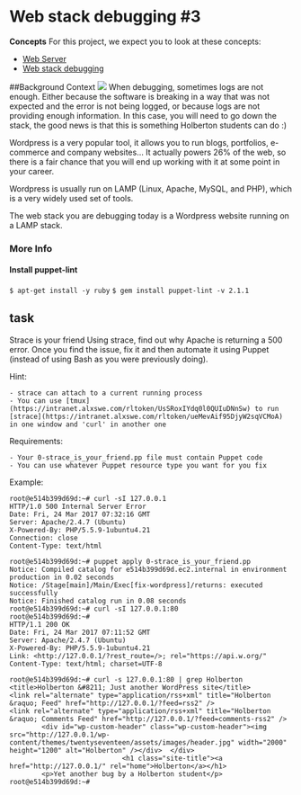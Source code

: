 # Web stack debugging #3

**Concepts**
For this project, we expect you to look at these concepts:

- [Web Server](https://intranet.alxswe.com/concepts/17)
- [Web stack debugging](https://intranet.alxswe.com/concepts/68)

##Background Context
![](https://s3.amazonaws.com/intranet-projects-files/holbertonschool-sysadmin_devops/293/d42WuBh.png)
When debugging, sometimes logs are not enough. Either because the software is breaking in a way that was not expected and the error is not being logged, or because logs are not providing enough information. In this case, you will need to go down the stack, the good news is that this is something Holberton students can do :)

Wordpress is a very popular tool, it allows you to run blogs, portfolios, e-commerce and company websites… It actually powers 26% of the web, so there is a fair chance that you will end up working with it at some point in your career.

Wordpress is usually run on LAMP (Linux, Apache, MySQL, and PHP), which is a very widely used set of tools.

The web stack you are debugging today is a Wordpress website running on a LAMP stack.

### More Info
#### Install puppet-lint
`$ apt-get install -y ruby`
`$ gem install puppet-lint -v 2.1.1`

## task
 Strace is your friend
Using strace, find out why Apache is returning a 500 error. Once you find the issue, fix it and then automate it using Puppet (instead of using Bash as you were previously doing).

Hint:

	- strace can attach to a current running process
	- You can use [tmux](https://intranet.alxswe.com/rltoken/UsSRoxIYdq0l0QUIuDNnSw) to run [strace](https://intranet.alxswe.com/rltoken/ueMevAif95DjyW2sqVCMoA) in one window and 'curl' in another one
Requirements:

	- Your 0-strace_is_your_friend.pp file must contain Puppet code
	- You can use whatever Puppet resource type you want for you fix
Example:
```
root@e514b399d69d:~# curl -sI 127.0.0.1
HTTP/1.0 500 Internal Server Error
Date: Fri, 24 Mar 2017 07:32:16 GMT
Server: Apache/2.4.7 (Ubuntu)
X-Powered-By: PHP/5.5.9-1ubuntu4.21
Connection: close
Content-Type: text/html

root@e514b399d69d:~# puppet apply 0-strace_is_your_friend.pp
Notice: Compiled catalog for e514b399d69d.ec2.internal in environment production in 0.02 seconds
Notice: /Stage[main]/Main/Exec[fix-wordpress]/returns: executed successfully
Notice: Finished catalog run in 0.08 seconds
root@e514b399d69d:~# curl -sI 127.0.0.1:80
root@e514b399d69d:~#
HTTP/1.1 200 OK
Date: Fri, 24 Mar 2017 07:11:52 GMT
Server: Apache/2.4.7 (Ubuntu)
X-Powered-By: PHP/5.5.9-1ubuntu4.21
Link: <http://127.0.0.1/?rest_route=/>; rel="https://api.w.org/"
Content-Type: text/html; charset=UTF-8

root@e514b399d69d:~# curl -s 127.0.0.1:80 | grep Holberton
<title>Holberton &#8211; Just another WordPress site</title>
<link rel="alternate" type="application/rss+xml" title="Holberton &raquo; Feed" href="http://127.0.0.1/?feed=rss2" />
<link rel="alternate" type="application/rss+xml" title="Holberton &raquo; Comments Feed" href="http://127.0.0.1/?feed=comments-rss2" />
        <div id="wp-custom-header" class="wp-custom-header"><img src="http://127.0.0.1/wp-content/themes/twentyseventeen/assets/images/header.jpg" width="2000" height="1200" alt="Holberton" /></div>  </div>
                            <h1 class="site-title"><a href="http://127.0.0.1/" rel="home">Holberton</a></h1>
        <p>Yet another bug by a Holberton student</p>
root@e514b399d69d:~#
```
